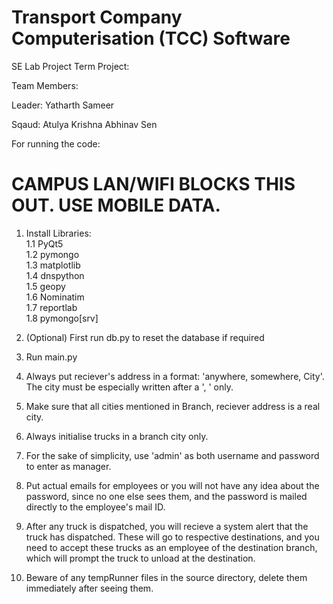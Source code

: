 # Transport Company Computerisation (TCC) Software
SE Lab Project Term Project:

Team Members:

Leader:
Yatharth Sameer


Sqaud: 
Atulya Krishna
Abhinav Sen        



For running the code:

# CAMPUS LAN/WIFI BLOCKS THIS OUT. USE MOBILE DATA.

1. Install Libraries:\
    1.1 PyQt5\
    1.2 pymongo\
    1.3 matplotlib\
    1.4 dnspython\
    1.5 geopy\
    1.6 Nominatim\
    1.7 reportlab\
    1.8 pymongo[srv]

2. (Optional) First run db.py to reset the database if required

3. Run main.py

4. Always put reciever's address in a format: 'anywhere, somewhere, City'. The city must be especially written after a ', ' only.

5. Make sure that all cities mentioned in Branch, reciever address is a real city.

6. Always initialise trucks in a branch city only.

7. For the sake of simplicity, use 'admin' as both username and password to enter as manager.

8. Put actual emails for employees or you will not have any idea about the password, since no one else sees them, and the password is mailed directly to the employee's mail ID.

9. After any truck is dispatched, you will recieve a system alert that the truck has dispatched. These will go to respective destinations, and you need to accept these trucks as an employee of the destination branch, which will prompt the truck to unload at the destination.

10. Beware of any tempRunner files in the source directory, delete them immediately after seeing them.
